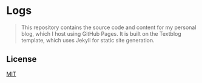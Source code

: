 # Logs

> This repository contains the source code and content for my personal blog, which I host using GitHub Pages.
> It is built on the Textblog template, which uses Jekyll for static site generation.


## License

[MIT](LICENSE.md)

